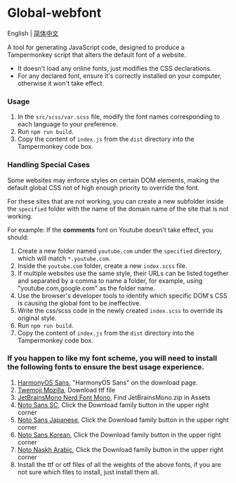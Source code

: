 # Global-webfont
English | [简体中文](./README.zh-hans.md)  

A tool for generating JavaScript code, designed to produce a Tampermonkey script that alters the default font of a website.
+ It doesn't load any online fonts, just modifies the CSS declarations.
+ For any declared font, ensure it's correctly installed on your computer, otherwise it won't take effect.

### Usage
1. In the `src/scss/var.scss` file, modify the font names corresponding to each language to your preference.
2. Run `npm run build`.
3. Copy the content of `index.js` from the `dist` directory into the Tampermonkey code box.

### Handling Special Cases
Some websites may enforce styles on certain DOM elements, making the default global CSS not of high enough priority to override the font.

For these sites that are not working, you can create a new subfolder inside the `specified` folder with the name of the domain name of the site that is not working.

For example: If the **comments** font on Youtube doesn't take effect, you should:
1. Create a new folder named `youtube.com` under the `specified` directory, which will match `*.youtube.com`.
2. Inside the `youtube.com` folder, create a new `index.scss` file.
3. If multiple websites use the same style, their URLs can be listed together and separated by a comma to name a folder, for example, using "youtube.com,google.com" as the folder name.
4. Use the browser's developer tools to identify which specific DOM's CSS is causing the global font to be ineffective.
5. Write the css/scss code in the newly created `index.scss` to override its original style.
6. Run `npm run build`.
7. Copy the content of `index.js` from the `dist` directory into the Tampermonkey code box.

### If you happen to like my font scheme, you will need to install the following fonts to ensure the best usage experience.
1. [HarmonyOS Sans](https://developer.harmonyos.com/cn/docs/design/des-resources/general-0000001157315901), "HarmonyOS Sans" on the download page.
2. [Twemoji Mozilla](https://github.com/mozilla/twemoji-colr/releases/latest), Download ttf file
3. [JetBrainsMono Nerd Font Mono](https://github.com/ryanoasis/nerd-fonts/releases/latest), Find JetBrainsMono.zip in Assets
4. [Noto Sans SC](https://fonts.google.com/noto/specimen/Noto+Sans+SC?query=Noto+Sans+SC), Click the Download family button in the upper right corner
5. [Noto Sans Japanese](https://fonts.google.com/noto/specimen/Noto+Sans+JP?query=Noto+Sans+JP), Click the Download family button in the upper right corner
6. [Noto Sans Korean](https://fonts.google.com/noto/specimen/Noto+Sans+KR?query=Noto+Sans+KR), Click the Download family button in the upper right corner
7. [Noto Naskh Arabic](https://fonts.google.com/noto/specimen/Noto+Naskh+Arabic?query=Noto+Naskh+Arabic), Click the Download family button in the upper right corner
8. Install the ttf or otf files of all the weights of the above fonts, if you are not sure which files to install, just install them all.
